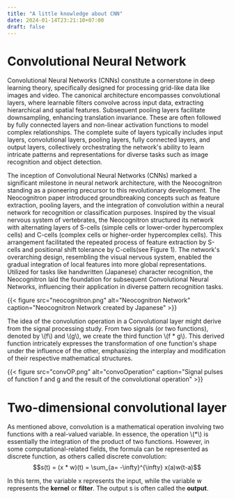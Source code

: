 ```yaml
---
title: "A little knowledge about CNN"
date: 2024-01-14T23:21:10+07:00
draft: false
---
```


# Convolutional Neural Network
Convolutional Neural Networks (CNNs) constitute a cornerstone in deep learning theory, specifically designed for processing grid-like data like images and video. The canonical architecture encompasses convolutional layers, where learnable filters convolve across input data, extracting hierarchical and spatial features. Subsequent pooling layers facilitate downsampling, enhancing translation invariance. These are often followed by fully connected layers and non-linear activation functions to model complex relationships. The complete suite of layers typically includes input layers, convolutional layers, pooling layers, fully connected layers, and output layers, collectively orchestrating the network's ability to learn intricate patterns and representations for diverse tasks such as image recognition and object detection.

The inception of Convolutional Neural Networks (CNNs) marked a significant milestone in neural network architecture, with the Neocognitron standing as a pioneering precursor to this revolutionary development. The Neocognitron paper introduced groundbreaking concepts such as feature extraction, pooling layers, and the integration of convolution within a neural network for recognition or classification purposes. Inspired by the visual nervous system of vertebrates, the Neocognitron structured its network with alternating layers of S-cells (simple cells or lower-order hypercomplex cells) and C-cells (complex cells or higher-order hypercomplex cells). This arrangement facilitated the repeated process of feature extraction by S-cells and positional shift tolerance by C-cells(see Figure 1). The network's overarching design, resembling the visual nervous system, enabled the gradual integration of local features into more global representations. Utilized for tasks like handwritten (Japanese) character recognition, the Neocognitron laid the foundation for subsequent Convolutional Neural Networks, influencing their application in diverse pattern recognition tasks.

{{< figure
    src="neocognitron.png"
    alt="Neocognitron Network"
    caption="Neocognitron Network created by Japanese"
    >}}



The idea of the convolution operation in a Convolutional layer might derive from the signal processing study. From two signals (or two functions), denoted by \\(f\\) and \\(g\\), we create the third function \\(f * g\\). This derived function intricately expresses the transformation of one function's shape under the influence of the other, emphasizing the interplay and modification of their respective mathematical structures.

{{< figure
    src="convOP.png"
    alt="convoOperation"
    caption="Signal pulses of function f and g and the result of the convolutional operation"
    >}}

# Two-dimensional convolutional layer

As mentioned above, convolution is a mathematical operation involving two functions
with a real-valued variable. In essence, the operation \\(*\\) is essentially the integration
of the product of two functions. However, in some computational-related fields, the
formula can be represented as discrete function, as others called discrete convolution:
$$s(t) = (x * w)(t) = \sum_{a= -\infty}^{\infty} x(a)w(t-a)$$

In this term, the variable x represents the input, while the variable w represents
the **kernel** or **filter**. The output s is often called the **output**.